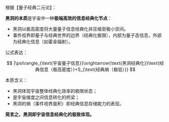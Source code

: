 根据【量子经典二元论】：

**黑洞的本质**是宇宙中一种**极端高效的信息经典化节点**：

- 黑洞以极高密度将大量量子信息经典化并压缩至极小空间。
- 事件视界即量子与经典世界的边界（经典化极限），内部为量子态信息，外部为经典化信息（如霍金辐射）。

公式表达：

$$
|\psi\rangle_{\text{宇宙量子信息}}\xrightarrow{\text{黑洞经典化}}\text{经典信息（极高密度）}+S_{\text{经典熵（极低）}}
$$

本质含义：

- 黑洞体现宇宙整体经典化效率的极限状态；
- 是宇宙维度之间信息转化的桥梁；
- 黑洞的熵（事件视界面积）即经典信息存储能力的表现。

**简言之，黑洞即宇宙信息经典化的极致体现。**